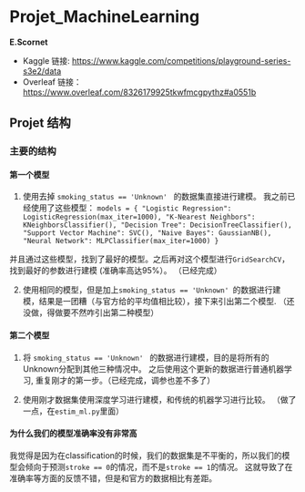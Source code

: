 # Projet_MachineLearning 
**E.Scornet**

- Kaggle 链接: https://www.kaggle.com/competitions/playground-series-s3e2/data
- Overleaf 链接：https://www.overleaf.com/8326179925tkwfmcgpythz#a0551b

## Projet 结构

### 主要的结构
#### 第一个模型
1. 使用去掉 `smoking_status == 'Unknown' ` 的数据集直接进行建模。 我之前已经使用了这些模型：
`models = {
    "Logistic Regression": LogisticRegression(max_iter=1000),
    "K-Nearest Neighbors": KNeighborsClassifier(),
    "Decision Tree": DecisionTreeClassifier(),
    "Support Vector Machine": SVC(),
    "Naive Bayes": GaussianNB(),
    "Neural Network": MLPClassifier(max_iter=1000)
}`

并且通过这些模型，找到了最好的模型。之后再对这个模型进行`GridSearchCV`，找到最好的参数进行建模 (准确率高达95%）。 （已经完成）

2. 使用相同的模型，但是加上`smoking_status == 'Unknown' `的数据进行建模，结果是一团糟（与官方给的平均值相比较），接下来引出第二个模型. （还没做，得做要不然咋引出第二种模型）

#### 第二个模型

1. 将 `smoking_status == 'Unknown' ` 的数据进行建模，目的是将所有的Unknown分配到其他三种情况中。 之后使用这个更新的数据进行普通机器学习, 重复刚才的第一步。（已经完成，调参也差不多了）

2. 使用刚才数据集使用深度学习进行建模，和传统的机器学习进行比较。 （做了一点，在`estim_ml.py`里面）


#### 为什么我们的模型准确率没有非常高
我觉得是因为在classification的时候，我们的数据集是不平衡的，所以我们的模型会倾向于预测`stroke == 0`的情况，而不是`stroke == 1`的情况。
这就导致了在准确率等方面的反馈不错，但是和官方的数据相比有差距。